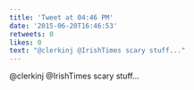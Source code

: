 ```yaml
---
title: 'Tweet at 04:46 PM'
date: '2015-06-20T16:46:53'
retweets: 0
likes: 0
text: "@clerkinj @IrishTimes scary stuff..."
---
```

@clerkinj @IrishTimes scary stuff...